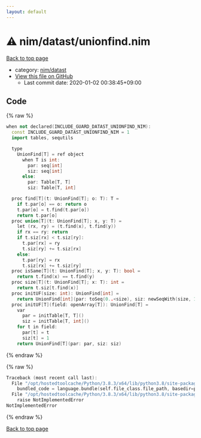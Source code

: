 ```yaml
---
layout: default
---
```


<!-- mathjax config similar to math.stackexchange -->
<script type="text/javascript" async
  src="https://cdnjs.cloudflare.com/ajax/libs/mathjax/2.7.5/MathJax.js?config=TeX-MML-AM_CHTML">
</script>
<script type="text/x-mathjax-config">
  MathJax.Hub.Config({
    TeX: { equationNumbers: { autoNumber: "AMS" }},
    tex2jax: {
      inlineMath: [ ['$','$'] ],
      processEscapes: true
    },
    "HTML-CSS": { matchFontHeight: false },
    displayAlign: "left",
    displayIndent: "2em"
  });
</script>

<script type="text/javascript" src="https://cdnjs.cloudflare.com/ajax/libs/jquery/3.4.1/jquery.min.js"></script>
<script src="https://cdn.jsdelivr.net/npm/jquery-balloon-js@1.1.2/jquery.balloon.min.js" integrity="sha256-ZEYs9VrgAeNuPvs15E39OsyOJaIkXEEt10fzxJ20+2I=" crossorigin="anonymous"></script>
<script type="text/javascript" src="../../../assets/js/copy-button.js"></script>
<link rel="stylesheet" href="../../../assets/css/copy-button.css" />


# :warning: nim/datast/unionfind.nim

<a href="../../../index.html">Back to top page</a>

* category: <a href="../../../index.html#1b8732700e69194ebf9f993f934ce42d">nim/datast</a>
* <a href="{{ site.github.repository_url }}/blob/master/nim/datast/unionfind.nim">View this file on GitHub</a>
    - Last commit date: 2020-01-02 00:38:45+09:00




## Code

<a id="unbundled"></a>
{% raw %}
```cpp
when not declared(INCLUDE_GUARD_DATAST_UNIONFIND_NIM):
  const INCLUDE_GUARD_DATAST_UNIONFIND_NIM = 1
  import tables, sequtils

  type
    UnionFind[T] = ref object
      when T is int:
        par: seq[int]
        siz: seq[int]
      else:
        par: Table[T, T]
        siz: Table[T, int]

  proc find[T](t: UnionFind[T]; o: T): T =
    if t.par[o] == o: return o
    t.par[o] = t.find(t.par[o])
    return t.par[o]
  proc union[T](t: UnionFind[T]; x, y: T) =
    let (rx, ry) = (t.find(x), t.find(y))
    if rx == ry: return
    if t.siz[rx] < t.siz[ry]:
      t.par[rx] = ry
      t.siz[ry] += t.siz[rx]
    else:
      t.par[ry] = rx
      t.siz[rx] += t.siz[ry]
  proc isSame[T](t: UnionFind[T]; x, y: T): bool =
    return t.find(x) == t.find(y)
  proc size[T](t: UnionFind[T]; x: T): int =
    return t.siz[t.find(x)]
  proc initUF(size: int): UnionFind[int] =
    return UnionFind[int](par: toSeq(0..<size), siz: newSeqWith(size, 1))
  proc initUF[T](field: openArray[T]): UnionFind[T] =
    var
      par = initTable[T, T]()
      siz = initTable[T, int]()
    for t in field:
      par[t] = t
      siz[t] = 1
    return UnionFind[T](par: par, siz: siz)

```
{% endraw %}

<a id="bundled"></a>
{% raw %}
```cpp
Traceback (most recent call last):
  File "/opt/hostedtoolcache/Python/3.8.3/x64/lib/python3.8/site-packages/online_judge_verify_helper-4.10.2-py3.8.egg/onlinejudge_verify/docs.py", line 349, in write_contents
    bundled_code = language.bundle(self.file_class.file_path, basedir=pathlib.Path.cwd())
  File "/opt/hostedtoolcache/Python/3.8.3/x64/lib/python3.8/site-packages/online_judge_verify_helper-4.10.2-py3.8.egg/onlinejudge_verify/languages/nim.py", line 86, in bundle
    raise NotImplementedError
NotImplementedError

```
{% endraw %}

<a href="../../../index.html">Back to top page</a>

